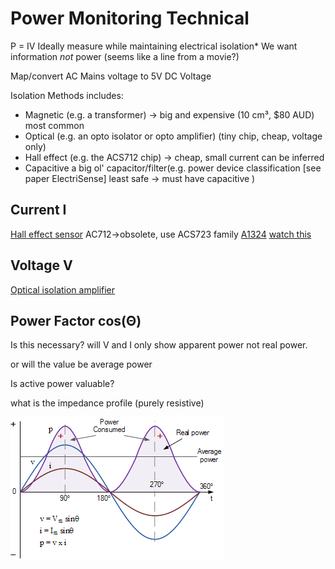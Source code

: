 # Power Monitoring Technical
P = IV
Ideally measure while maintaining electrical isolation*
We want information _not_ power (seems like a line from a movie?)

Map/convert AC Mains voltage to 5V DC Voltage

Isolation Methods includes:
- Magnetic (e.g. a transformer) -> big and expensive (10 cm³, $80 AUD) most common
- Optical (e.g. an opto isolator or opto amplifier) (tiny chip, cheap, voltage only)
- Hall effect (e.g. the ACS712 chip) -> cheap, small current can be inferred
- Capacitive a big ol' capacitor/filter(e.g. power device classification [see paper ElectriSense] least safe -> must have capacitive )

## Current I
[Hall effect sensor](http://www.electronicdesign.com/automotive/columbus-2020-and-rise-smaller-smart-cities)
AC712->obsolete, use ACS723 family [A1324](http://pdf1.alldatasheet.com/datasheet-pdf/view/446684/ALLEGRO/A1324.html)
[watch this](https://www.youtube.com/watch?v=UF5jrnXvTlM)
## Voltage V
[Optical isolation amplifier](https://electronics.stackexchange.com/questions/51116/measuring-voltage-while-maintaining-isolation)

## Power Factor cos(Θ)
Is this necessary?
will V and I only show apparent power not real power.

or will the value be average power

Is active power valuable?

what is the impedance profile (purely resistive)

![Power model](acp288.gif)
